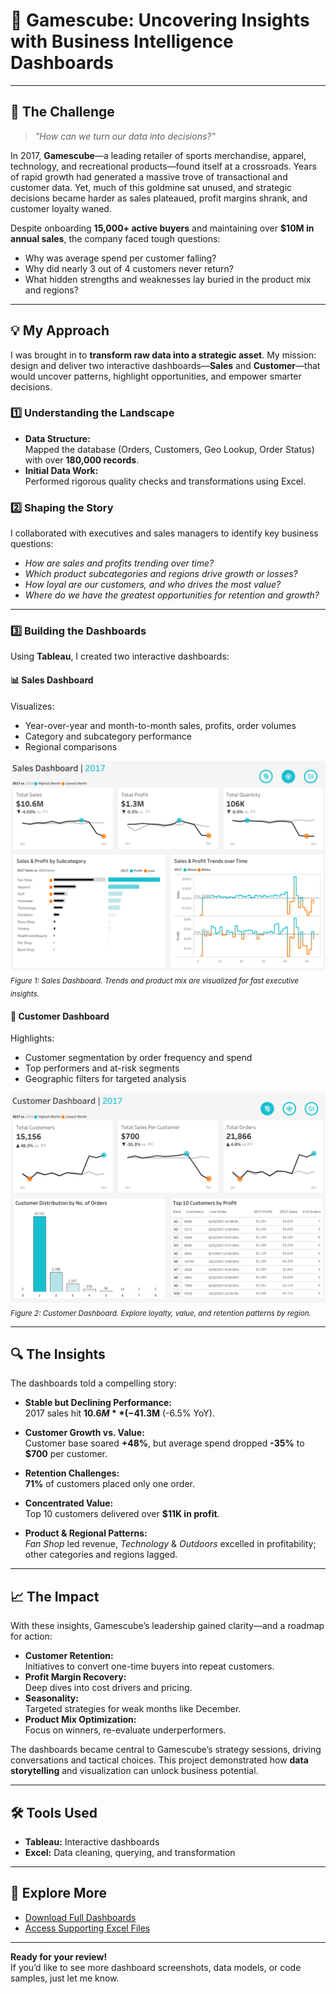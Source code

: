 # 🎲 Gamescube: Uncovering Insights with Business Intelligence Dashboards

---

## 🚩 The Challenge

> *"How can we turn our data into decisions?"*

In 2017, **Gamescube**—a leading retailer of sports merchandise, apparel, technology, and recreational products—found itself at a crossroads. Years of rapid growth had generated a massive trove of transactional and customer data. Yet, much of this goldmine sat unused, and strategic decisions became harder as sales plateaued, profit margins shrank, and customer loyalty waned.

Despite onboarding **15,000+ active buyers** and maintaining over **$10M in annual sales**, the company faced tough questions:
- Why was average spend per customer falling?
- Why did nearly 3 out of 4 customers never return?
- What hidden strengths and weaknesses lay buried in the product mix and regions?

---

## 💡 My Approach

I was brought in to **transform raw data into a strategic asset**. My mission: design and deliver two interactive dashboards—**Sales** and **Customer**—that would uncover patterns, highlight opportunities, and empower smarter decisions.

### 1️⃣ Understanding the Landscape

- **Data Structure:**  
  Mapped the database (Orders, Customers, Geo Lookup, Order Status) with over **180,000 records**.
- **Initial Data Work:**  
  Performed rigorous quality checks and transformations using Excel.

### 2️⃣ Shaping the Story

I collaborated with executives and sales managers to identify key business questions:

- _How are sales and profits trending over time?_
- _Which product subcategories and regions drive growth or losses?_
- _How loyal are our customers, and who drives the most value?_
- _Where do we have the greatest opportunities for retention and growth?_

---

### 3️⃣ Building the Dashboards

Using **Tableau**, I created two interactive dashboards:

#### 📊 Sales Dashboard

Visualizes:
- Year-over-year and month-to-month sales, profits, order volumes
- Category and subcategory performance
- Regional comparisons

![Sales Dashboard Screenshot](images/Sales_dashboard.png)
<sub>*Figure 1: Sales Dashboard. Trends and product mix are visualized for fast executive insights.*</sub>

#### 👥 Customer Dashboard

Highlights:
- Customer segmentation by order frequency and spend
- Top performers and at-risk segments
- Geographic filters for targeted analysis

![Customer Dashboard Screenshot](images/Customer_Dashboard.png)
<sub>*Figure 2: Customer Dashboard. Explore loyalty, value, and retention patterns by region.*</sub>

---

## 🔍 The Insights

The dashboards told a compelling story:

- **Stable but Declining Performance:**  
  2017 sales hit **$10.6M** (-4% YoY); profit fell to **$1.3M** (-6.5% YoY).

- **Customer Growth vs. Value:**  
  Customer base soared **+48%**, but average spend dropped **-35%** to **$700** per customer.

- **Retention Challenges:**  
  **71%** of customers placed only one order.

- **Concentrated Value:**  
  Top 10 customers delivered over **$11K in profit**.

- **Product & Regional Patterns:**  
  _Fan Shop_ led revenue, _Technology_ & _Outdoors_ excelled in profitability; other categories and regions lagged.

---

## 📈 The Impact

With these insights, Gamescube’s leadership gained clarity—and a roadmap for action:

- **Customer Retention:**  
  Initiatives to convert one-time buyers into repeat customers.
- **Profit Margin Recovery:**  
  Deep dives into cost drivers and pricing.
- **Seasonality:**  
  Targeted strategies for weak months like December.
- **Product Mix Optimization:**  
  Focus on winners, re-evaluate underperformers.

The dashboards became central to Gamescube’s strategy sessions, driving conversations and tactical choices. This project demonstrated how **data storytelling** and visualization can unlock business potential.

---

## 🛠️ Tools Used

- **Tableau:** Interactive dashboards
- **Excel:** Data cleaning, querying, and transformation

---

## 🔗 Explore More

- [Download Full Dashboards](#)
- [Access Supporting Excel Files](#)

---

**Ready for your review!**  
If you’d like to see more dashboard screenshots, data models, or code samples, just let me know.
